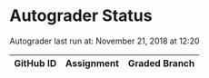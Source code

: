 # Autograder Status
Autograder last run at: November 21, 2018 at 12:20

| GitHub ID | Assignment | Graded Branch |
|-----------|------------|---------------|
